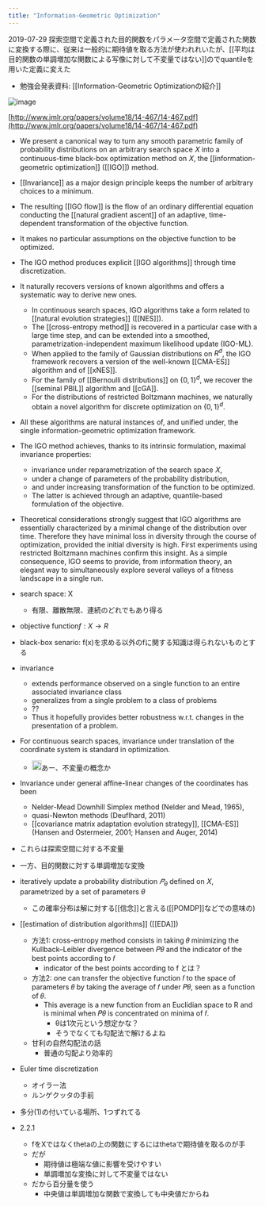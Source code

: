 ```yaml
---
title: "Information-Geometric Optimization"
---
```


2019-07-29
探索空間で定義された目的関数をパラメータ空間で定義された関数に変換する際に、従来は一般的に期待値を取る方法が使われれいたが、[[平均は目的関数の単調増加な関数による写像に対して不変量ではない]]のでquantileを用いた定義に変えた
- 勉強会発表資料: [[Information-Geometric Optimizationの紹介]]

![image](https://gyazo.com/0a5fbd0a8c79402a155318bd154447b5/thumb/1000)

[http://www.jmlr.org/papers/volume18/14-467/14-467.pdf](http://www.jmlr.org/papers/volume18/14-467/14-467.pdf)
- We present a canonical way to turn any smooth parametric family of probability distributions on an arbitrary search space 𝑋 into a continuous-time black-box optimization method on 𝑋, the [[information-geometric optimization]] ([[IGO]]) method.
- [[Invariance]] as a major design principle keeps the number of arbitrary choices to a minimum.
- The resulting [[IGO flow]] is the flow of an ordinary differential equation conducting the [[natural gradient ascent]] of an adaptive, time-dependent transformation of the objective function.
- It makes no particular assumptions on the objective function to be optimized.
- The IGO method produces explicit [[IGO algorithms]] through time discretization.
- It naturally recovers versions of known algorithms and offers a systematic way to derive new ones.
    - In continuous search spaces, IGO algorithms take a form related to [[natural evolution strategies]] ([[NES]]).
    - The [[cross-entropy method]] is recovered in a particular case with a large time step, and can be extended into a smoothed, parametrization-independent maximum likelihood update (IGO-ML).
    - When applied to the family of Gaussian distributions on $R^d$, the IGO framework recovers a version of the well-known [[CMA-ES]] algorithm and of [[xNES]].
    - For the family of [[Bernoulli distributions]] on $\{0, 1\}^d$, we recover the [[seminal PBIL]] algorithm and [[cGA]].
    - For the distributions of restricted Boltzmann machines, we naturally obtain a novel algorithm for discrete optimization on $\{0, 1\}^d$.
- All these algorithms are natural instances of, and unified under, the single information-geometric optimization framework.
- The IGO method achieves, thanks to its intrinsic formulation, maximal invariance properties:
    - invariance under reparametrization of the search space 𝑋,
    - under a change of parameters of the probability distribution,
    - and under increasing transformation of the function to be optimized.
    - The latter is achieved through an adaptive, quantile-based formulation of the objective.
- Theoretical considerations strongly suggest that IGO algorithms are essentially characterized by a minimal change of the distribution over time. Therefore they have minimal loss in diversity through the course of optimization, provided the initial diversity is high. First experiments using restricted Boltzmann machines confirm this insight. As a simple consequence, IGO seems to provide, from information theory, an elegant way to simultaneously explore several valleys of a fitness landscape in a single run.

- search space: X
    - 有限、離散無限、連続のどれでもあり得る
- objective function$f: X \to R$
- black-box senario: f(x)を求める以外のfに関する知識は得られないものとする
- invariance
    - extends performance observed on a single function to an entire associated invariance class
    - generalizes from a single problem to a class of problems
    - ??
    - Thus it hopefully provides better robustness w.r.t. changes in the presentation of a problem.
- For continuous search spaces, invariance under translation of the coordinate system is standard in optimization.
    - <img src='https://scrapbox.io/api/pages/nishio/nishio/icon' alt='nishio.icon' height="19.5"/>あー、不変量の概念か
- Invariance under general affine-linear changes of the coordinates has been
    - Nelder-Mead Downhill Simplex method (Nelder and Mead, 1965),
    - quasi-Newton methods (Deuflhard, 2011)
    - [[covariance matrix adaptation evolution strategy]], [[CMA-ES]] (Hansen and Ostermeier, 2001; Hansen and Auger, 2014)
- これらは探索空間に対する不変量
- 一方、目的関数に対する単調増加な変換

- iteratively update a probability distribution $𝑃_\theta$ defined on 𝑋, parametrized by a set of parameters $\theta$
    - この確率分布は解に対する[[信念]]と言える([[POMDP]]などでの意味の)

- [[estimation of distribution algorithms]] ([[EDA]])
    - 方法1: cross-entropy method consists in taking 𝜃 minimizing the Kullback–Leibler divergence between 𝑃𝜃 and the indicator of the best points according to 𝑓
        - indicator of the best points according to f とは？
    - 方法2: one can transfer the objective function 𝑓 to the space of parameters 𝜃 by taking the average of 𝑓 under 𝑃𝜃, seen as a function of 𝜃.
        - This average is a new function from an Euclidian space to R and is minimal when 𝑃𝜃 is concentrated on minima of 𝑓.
            - θは1次元という想定かな？
            - そうでなくても勾配法で解けるよね
    - 甘利の自然勾配法の話
        - 普通の勾配より効率的
- Euler time discretization
    - オイラー法
    - ルンゲクッタの手前

- 多分(1)の付いている場所、1つずれてる

- 2.2.1
    - fをXではなくthetaの上の関数にするにはthetaで期待値を取るのが手
    - だが
        - 期待値は極端な値に影響を受けやすい
        - 単調増加な変換に対して不変量ではない
    - だから百分量を使う
        - 中央値は単調増加な関数で変換しても中央値だからね
